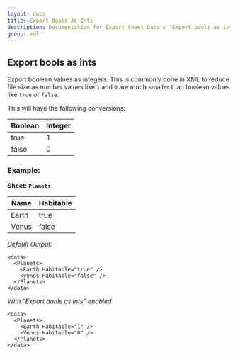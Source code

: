 ```yaml
---
layout: docs
title: Export Bools As Ints
description: Documentation for Export Sheet Data's 'Export bools as ints' option.
group: xml
---
```


Export bools as ints
-----------------
Export boolean values as integers. This is commonly done in XML to reduce file size as number values like `1` and `0` are much smaller than boolean values like `true` or `false`.

This will have the following conversions:

Boolean | Integer
------- | -------
true | 1
false | 0

### Example: ###

**Sheet: `Planets`**

Name | Habitable
---- | ---------
Earth | true
Venus | false

*Default Output:*
```
<data>
  <Planets>
    <Earth Habitable="true" />
    <Venus Habitable="false" />
  </Planets>
</data>
```

*With "Export bools as ints" enabled*
```
<data>
  <Planets>
    <Earth Habitable="1" />
    <Venus Habitable="0" />
  </Planets>
</data>
```
